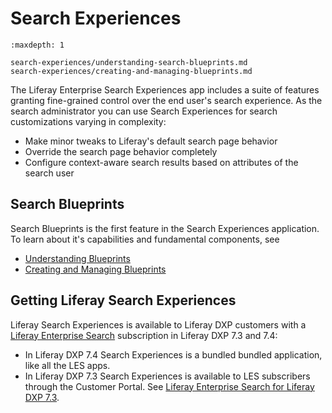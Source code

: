 # Search Experiences

```{toctree}
:maxdepth: 1

search-experiences/understanding-search-blueprints.md
search-experiences/creating-and-managing-blueprints.md
```

The Liferay Enterprise Search Experiences app includes a suite of features granting fine-grained control over the end user's search experience. As the search administrator you can use Search Experiences for search customizations varying in complexity:

- Make minor tweaks to Liferay's default search page behavior
- Override the search page behavior completely
- Configure context-aware search results based on attributes of the search user

## Search Blueprints

Search Blueprints is the first feature in the Search Experiences application. To learn about it's capabilities and fundamental components, see

- [Understanding Blueprints](search-experiences/understanding-search-blueprints.md)
- [Creating and Managing Blueprints](search-experiences/creating-and-managing-blueprints.md)

## Getting Liferay Search Experiences

Liferay Search Experiences is available to Liferay DXP customers with a [Liferay Enterprise Search](../liferay-enterprise-search.md) subscription in Liferay DXP 7.3 and 7.4:

* In Liferay DXP 7.4 Search Experiences is a bundled bundled application, like all the LES apps.
    <!-- starting with DXP 7.4 UpdateX. (X to be specified). There will also be a Feature Flag to enable the feature. (https://issues.liferay.com/browse/LPS-142956) -->
* In Liferay DXP 7.3 Search Experiences is available to LES subscribers through the Customer Portal. See [Liferay Enterprise Search for Liferay DXP 7.3](https://customer.liferay.com/downloads/-/download/liferay-enterprise-search-for-liferay-dxp-7-3).
